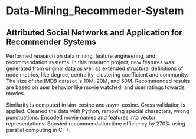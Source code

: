 # Data-Mining_Recommeder-System
## Attributed Social Networks and Application for Recommender Systems
Performed research on data mining, feature engineering, and recommendation systems.
In this research project, new features was generated from original data as well as extended structural definitions of node metrics, like degree, centrality, clustering coefficient and community.
The size of the IMDB dataset is 10M, 20M, and 50M. Recommended results are based on user behavior like movie watched, and user ratings towards movies.
   
Similarity is computed in sim-cosine and asym-cosine. Cross validation is applied.
Cleaned the data with Python, removing special characters, wrong punctuations.
Encoded movie names and features into vector representations.
Boosted recommendation time efficiency by 270% using parallel computing in C++.
